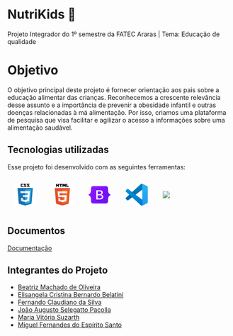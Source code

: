 # NutriKids 🍊
Projeto Integrador do 1º semestre da FATEC Araras | Tema: Educação de qualidade

# Objetivo 
O objetivo principal deste projeto é fornecer orientação aos pais sobre a educação alimentar das crianças. Reconhecemos a crescente relevância desse assunto e a importância de prevenir a obesidade infantil e outras doenças relacionadas à má alimentação. Por isso, criamos uma plataforma de pesquisa que visa facilitar e agilizar o acesso a informações sobre uma alimentação saudável.


## Tecnologias utilizadas

Esse projeto foi desenvolvido com as seguintes ferramentas:

<div><img height="50em" align="center"style="padding:15px;"
src="https://raw.githubusercontent.com/devicons/devicon/1119b9f84c0290e0f0b38982099a2bd027a48bf1/icons/css3/css3-original-wordmark.svg"/>
<img height="50em" align="center" style="padding:15px;" src="https://raw.githubusercontent.com/devicons/devicon/1119b9f84c0290e0f0b38982099a2bd027a48bf1/icons/html5/html5-original-wordmark.svg">
<img height="50em" align="center" style="padding:15px;" src="https://raw.githubusercontent.com/devicons/devicon/1119b9f84c0290e0f0b38982099a2bd027a48bf1/icons/bootstrap/bootstrap-original.svg"/>
<img height="50em" align="center" style="padding:15px;"src="https://raw.githubusercontent.com/devicons/devicon/1119b9f84c0290e0f0b38982099a2bd027a48bf1/icons/vscode/vscode-original.svg"/>
<img height="50em" align="center" style="padding:15px;" 
src="https://www.svgrepo.com/show/312259/github.svg"/>



## Documentos
[Documentação]([https://github.com/Lifer18/Fatec_Projeto_Integrador_Segundo_Semestre/files/9955960/Documentacao_PI_2.docx](https://github.com/mvitoriasuz/FATEC_PI_NutriKids/blob/main/NutriKids/Especifica%C3%A7%C3%A3o%20dos%20Requisitos%20do%20Software/Especifica%C3%A7%C3%A3o%20de%20Requisitos%20de%20Software_v6.pdf))


## Integrantes do Projeto
- [Beatriz Machado de Oliveira](https://github.com/beamclive)
- [Elisangela Cristina Bernardo Belatini](https://github.com/elisangelabelatini)
- [Fernando Claudiano da Silva](https://github.com/fernandoclaudianosilva)
- [João Augusto Selegatto Pacolla](https://github.com/JPacolla376)
- [Maria Vitória Suzarth](https://github.com/mvitoriasuz)
- [Miguel Fernandes do Espírito Santo](https://github.com/miguelfernandeses)
